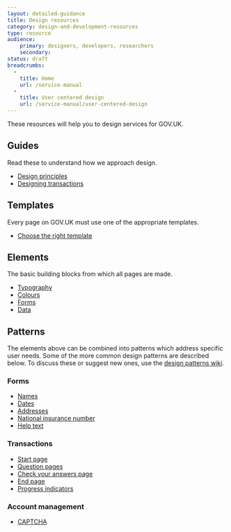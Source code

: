 ```yaml
---
layout: detailed-guidance
title: Design resources
category: design-and-development-resources
type: resource
audience:
    primary: designers, developers, researchers
    secondary:
status: draft
breadcrumbs:
  -
    title: Home
    url: /service-manual
  -
    title: User centered design
    url: /service-manual/user-centered-design
---
```


These resources will help you to design services for GOV.UK.

## Guides

Read these to understand how we approach design.

* [Design principles](https://www.gov.uk/design-principles)
* [Designing transactions](../designing-transactions.html)


## Templates

Every page on GOV.UK must use one of the appropriate templates.

* [Choose the right template](page-templates.html)


## Elements

The basic building blocks from which all pages are made.

* [Typography](typography.html)
* [Colours](colour-palettes.html)
* [Forms](forms.html)
* [Data](../data-visualisation.html)


## Patterns

The elements above can be combined into patterns which address specific user needs.
Some of the more common design patterns are described below. To discuss these or suggest new ones, 
use the [design patterns wiki](https://designpatterns.hackpad.com/GOV.UK-design-patterns-0eUk1OdHvql).


### Forms

* [Names](names.html)
* [Dates](dates.html)
* [Addresses](addresses.html)
* [National insurance number](national-insurance-number.html)
* [Help text](help-text.html)


### Transactions

* [Start page](start-page.html)
* [Question pages](question-pages.html)
* [Check your answers page](check-your-answers-page.html)
* [End page](end-page.html)
* [Progress indicators](progress-indicators.html)


### Account management

* [CAPTCHA](captcha.html)
